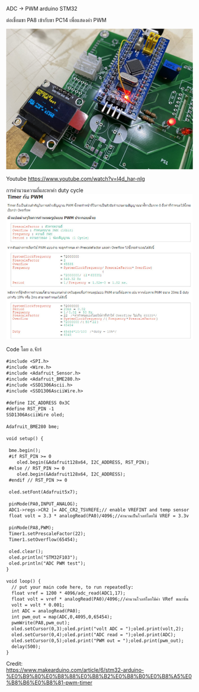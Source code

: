 
ADC -> PWM arduino STM32

ต่อเชื่อมขา PA8 เข้ากับขา PC14 เพื่อแสดงค่า PWM 

![ScreenShot](https://github.com/worrajak/STM32-Micro2562/blob/master/Lab4-PWM/S__2154498.jpg?raw=true)

Youtube 
https://www.youtube.com/watch?v=l4d_har-nIg

การคำนวนความถี่และหาค่า duty cycle
![ScreenShot](https://github.com/worrajak/STM32-Micro2562/blob/master/Lab4-PWM/uCCC037.jpg?raw=true)

Code โดย อ.จักร์ 
```
#include <SPI.h>
#include <Wire.h>
#include <Adafruit_Sensor.h>
#include <Adafruit_BME280.h>
#include <SSD1306Ascii.h>
#include <SSD1306AsciiWire.h>

#define I2C_ADDRESS 0x3C
#define RST_PIN -1
SSD1306AsciiWire oled;

Adafruit_BME280 bme;

void setup() {

 bme.begin(); 
 #if RST_PIN >= 0
    oled.begin(&Adafruit128x64, I2C_ADDRESS, RST_PIN);
 #else // RST_PIN >= 0
    oled.begin(&Adafruit128x64, I2C_ADDRESS);
 #endif // RST_PIN >= 0

 oled.setFont(Adafruit5x7);
 
 pinMode(PA0,INPUT_ANALOG);
 ADC1->regs->CR2 |= ADC_CR2_TSVREFE;// enable VREFINT and temp sensor
 float volt = 3.3 * analogRead(PA0)/4096;//คำนวนเป็นโวลท์โดยใช้ VREF = 3.3v
  
 pinMode(PA8,PWM);
 Timer1.setPrescaleFactor(22);
 Timer1.setOverflow(65454);
 
 oled.clear();
 oled.println("STM32F103");
 oled.println("ADC PWM test");
}

void loop() {
  // put your main code here, to run repeatedly:
  float vref = 1200 * 4096/adc_read(ADC1,17);
  float volt = vref * analogRead(PA0)/4096;//คำนวนโวลท์โดยใช้ค่า VRef ขณะนั้น
  volt = volt * 0.001;
  int ADC = analogRead(PA0);
  int pwm_out = map(ADC,0,4095,0,65454);
  pwmWrite(PA8,pwm_out);
  oled.setCursor(0,3);oled.print("volt ADC = ");oled.print(volt,2);
  oled.setCursor(0,4);oled.print("ADC read = ");oled.print(ADC);
  oled.setCursor(0,5);oled.print("PWM out = ");oled.print(pwm_out);
  delay(500);
}
```

Credit:  
https://www.makearduino.com/article/6/stm32-arduino-%E0%B9%80%E0%B8%88%E0%B8%B2%E0%B8%B0%E0%B8%A5%E0%B8%B6%E0%B8%81-pwm-timer

